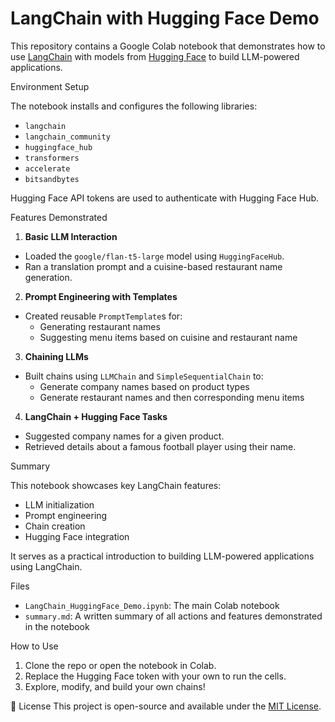 # LangChain with Hugging Face Demo

This repository contains a Google Colab notebook that demonstrates how to use [LangChain](https://www.langchain.com/) with models from [Hugging Face](https://huggingface.co/) to build LLM-powered applications.

 Environment Setup

The notebook installs and configures the following libraries:
- `langchain`
- `langchain_community`
- `huggingface_hub`
- `transformers`
- `accelerate`
- `bitsandbytes`

Hugging Face API tokens are used to authenticate with Hugging Face Hub.

 Features Demonstrated

1. **Basic LLM Interaction**
- Loaded the `google/flan-t5-large` model using `HuggingFaceHub`.
- Ran a translation prompt and a cuisine-based restaurant name generation.

2. **Prompt Engineering with Templates**
- Created reusable `PromptTemplate`s for:
  - Generating restaurant names
  - Suggesting menu items based on cuisine and restaurant name

3. **Chaining LLMs**
- Built chains using `LLMChain` and `SimpleSequentialChain` to:
  - Generate company names based on product types
  - Generate restaurant names and then corresponding menu items

4. **LangChain + Hugging Face Tasks**
- Suggested company names for a given product.
- Retrieved details about a famous football player using their name.

Summary

This notebook showcases key LangChain features:
- LLM initialization
- Prompt engineering
- Chain creation
- Hugging Face integration

It serves as a practical introduction to building LLM-powered applications using LangChain.

Files
- `LangChain_HuggingFace_Demo.ipynb`: The main Colab notebook
- `summary.md`: A written summary of all actions and features demonstrated in the notebook

How to Use
1. Clone the repo or open the notebook in Colab.
2. Replace the Hugging Face token with your own to run the cells.
3. Explore, modify, and build your own chains!



📜 License
This project is open-source and available under the [MIT License](LICENSE).
